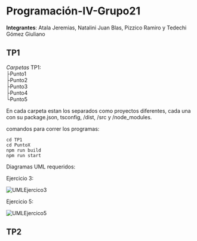 ﻿# Programación-IV-Grupo21

**Integrantes**: Atala Jeremias, Natalini Juan Blas, Pizzico Ramiro y Tedechi Gómez Giuliano

## TP1

*Carpetas*
TP1:<br>
├Punto1<br>
├Punto2<br>
├Punto3<br>
├Punto4<br>
└Punto5

En cada carpeta estan los separados como proyectos diferentes, cada una con su package.json, tsconfig, /dist, /src y /node_modules.

comandos para correr los programas:

``` 
cd TP1
cd PuntoX
npm run build
npm run start 
```

Diagramas UML requeridos:

Ejercicio 3:

![UMLEjercico3](./TP1/Punto3/DiagramaUMLEmpleados.png)

Ejercicio 5:

![UMLEjercico5](./TP1/Punto5/DiagramaUMLVehiculos.png)

## TP2
